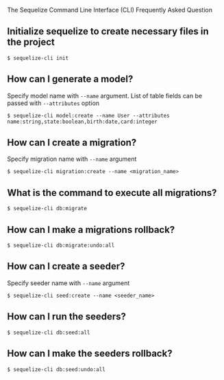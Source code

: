 The Sequelize Command Line Interface (CLI) Frequently Asked Question

## Initialize sequelize to create necessary files in the project
```
$ sequelize-cli init
```

## How can I generate a model?
Specify model name with `--name` argument. List of table fields can be passed with `--attributes` option
```
$ sequelize-cli model:create --name User --attributes name:string,state:boolean,birth:date,card:integer
```

## How can I create a migration?
Specify migration name with `--name` argument
```
$ sequelize-cli migration:create --name <migration_name>
```

## What is the command to execute all migrations?
```
$ sequelize-cli db:migrate
```
## How can I make a migrations rollback?
```
$ sequelize-cli db:migrate:undo:all
```

## How can I create a seeder?
Specify seeder name with `--name` argument
```
$ sequelize-cli seed:create --name <seeder_name>
```

## How can I run the seeders?
```
$ sequelize-cli db:seed:all
```

## How can I make the seeders rollback?
```
$ sequelize-cli db:seed:undo:all
```

